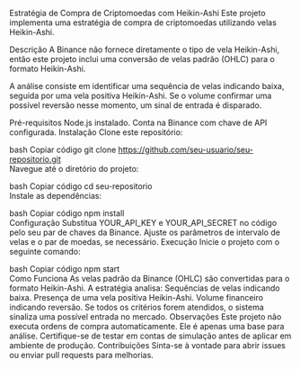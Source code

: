 Estratégia de Compra de Criptomoedas com Heikin-Ashi
Este projeto implementa uma estratégia de compra de criptomoedas utilizando velas Heikin-Ashi.

Descrição
A Binance não fornece diretamente o tipo de vela Heikin-Ashi, então este projeto inclui uma conversão de velas padrão (OHLC) para o formato Heikin-Ashi.

A análise consiste em identificar uma sequência de velas indicando baixa, seguida por uma vela positiva Heikin-Ashi. Se o volume confirmar uma possível reversão nesse momento, um sinal de entrada é disparado.

Pré-requisitos
Node.js instalado.
Conta na Binance com chave de API configurada.
Instalação
Clone este repositório:

bash
Copiar código
git clone https://github.com/seu-usuario/seu-repositorio.git  
Navegue até o diretório do projeto:

bash
Copiar código
cd seu-repositorio  
Instale as dependências:

bash
Copiar código
npm install  
Configuração
Substitua YOUR_API_KEY e YOUR_API_SECRET no código pelo seu par de chaves da Binance.
Ajuste os parâmetros de intervalo de velas e o par de moedas, se necessário.
Execução
Inicie o projeto com o seguinte comando:

bash
Copiar código
npm start  
Como Funciona
As velas padrão da Binance (OHLC) são convertidas para o formato Heikin-Ashi.
A estratégia analisa:
Sequências de velas indicando baixa.
Presença de uma vela positiva Heikin-Ashi.
Volume financeiro indicando reversão.
Se todos os critérios forem atendidos, o sistema sinaliza uma possível entrada no mercado.
Observações
Este projeto não executa ordens de compra automaticamente. Ele é apenas uma base para análise.
Certifique-se de testar em contas de simulação antes de aplicar em ambiente de produção.
Contribuições
Sinta-se à vontade para abrir issues ou enviar pull requests para melhorias.
